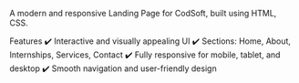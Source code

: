 A modern and responsive Landing Page for CodSoft, built using HTML, CSS.

Features
✔️ Interactive and visually appealing UI
✔️ Sections: Home, About, Internships, Services, Contact
✔️ Fully responsive for mobile, tablet, and desktop
✔️ Smooth navigation and user-friendly design

